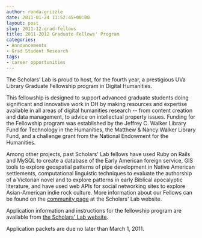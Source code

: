 ```yaml
---
author: ronda-grizzle
date: 2011-01-24 11:52:45+00:00
layout: post
slug: 2011-12-grad-fellows
title: 2011-2012 Graduate Fellows' Program
categories:
- Announcements
- Grad Student Research
tags:
- career opportunities
---
```


The Scholars’ Lab is proud to host, for the fourth year, a prestigious UVa Library Graduate Fellowship program in Digital Humanities.

This fellowship is designed to support advanced graduate students doing significant and innovative work in DH by making resources and expertise available in all areas of digital humanities research -- from content creation and data management, to advice on intellectual property issues. Funding for the Fellowship program was established by the Jeffrey C. Walker Library Fund for Technology in the Humanities, the Matthew & Nancy Walker Library Fund, and a challenge grant from the National Endowment for the Humanities.

Among other projects, past Scholars' Lab fellows have used Ruby on Rails and MySQL to create a database of the Early American foreign service, GIS tools to explore geospatial patterns of pipe development in Native American settlements, computational linguistic techniques to evaluate the authorship of a Victorian novel and to explore patterns in early Biblical apocalyptic literature, and have used web APIs for social networking sites to explore Asian-American indie rock culture. More information about our Fellows can be found on the [community page](http://www2.lib.virginia.edu/scholarslab/about/people.html) at the Scholars' Lab website.

Application information and instructions for the fellowship program are available from [the Scholars' Lab website](http://www2.lib.virginia.edu/scholarslab/about/fellowship.html).

Application packets are due no later than March 1, 2011.
